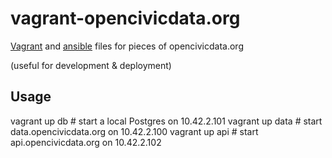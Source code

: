 vagrant-opencivicdata.org
=========================

[Vagrant](http://www.vagrantup.com/) and [ansible](http://ansible.com/home) files for pieces of opencivicdata.org 

(useful for development &amp; deployment)


## Usage

vagrant up db     # start a local Postgres on 10.42.2.101
vagrant up data   # start data.opencivicdata.org on 10.42.2.100
vagrant up api    # start api.opencivicdata.org on 10.42.2.102
